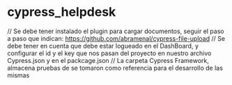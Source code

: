 # cypress_helpdesk


// Se debe tener instalado el plugin para cargar documentos, seguir el paso a paso que indican:  https://github.com/abramenal/cypress-file-upload
// Se debe tener en cuenta que debe estar logueado en el DashBoard, y configurar el id y el key que nos pasan del proyecto en nuestro archivo Cypress.json y en el packcage.json
// La carpeta Cypress Framework, almacena pruebas de se tomaron como referencia para el desarrollo de las mismas


